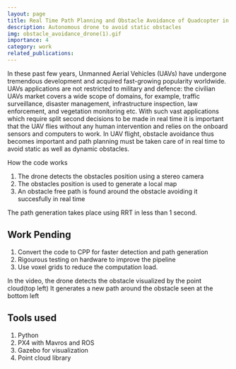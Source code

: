 ```yaml
---
layout: page
title: Real Time Path Planning and Obstacle Avoidance of Quadcopter in 3D Space
description: Autonomous drone to avoid static obstacles
img: obstacle_avoidance_drone(1).gif
importance: 4
category: work
related_publications: 
---
```


In these past few years, Unmanned Aerial Vehicles (UAVs) have undergone tremendous development and acquired fast-growing popularity worldwide. UAVs applications are not restricted to military and defence: the civilian UAVs market covers a wide scope of domains, for example, traffic surveillance, disaster management, infrastructure inspection, law enforcement, and vegetation monitoring etc. With such vast applications which require split second decisions to be made in real time it is important that the UAV flies without any human intervention and relies on the onboard sensors and computers to work. In UAV flight, obstacle avoidance thus becomes important and path planning must be taken care of in real time to avoid static as well as dynamic obstacles.

How the code works 
1. The drone detects the obstacles position using a stereo camera
2. The obstacles position is used to generate a local map
3. An obstacle free path is found around the obstacle avoiding it succesfully in real time

The path generation takes place using RRT in less than 1 second.

## Work Pending 
1. Convert the code to CPP for faster detection and path generation
2. Rigourous testing on hardware to improve the pipeline
3. Use voxel grids to reduce the computation load.


In the video, the drone detects the obstacle visualized by the point cloud(top left)
It generates a new path around the obstacle seen at the bottom left

## Tools used
1. Python
2. PX4 with Mavros and ROS
3. Gazebo for visualization
4. Point cloud library

